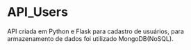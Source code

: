 # API_Users
API criada em Python e Flask para cadastro de usuários, para armazenamento de dados foi utilizado MongoDB(NoSQL).

